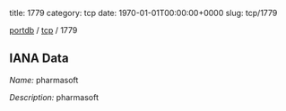 title: 1779
category: tcp
date: 1970-01-01T00:00:00+0000
slug: tcp/1779

[portdb](/) / [tcp](/category/tcp.html) / 1779


## IANA Data

_Name:_ pharmasoft

_Description:_ pharmasoft

